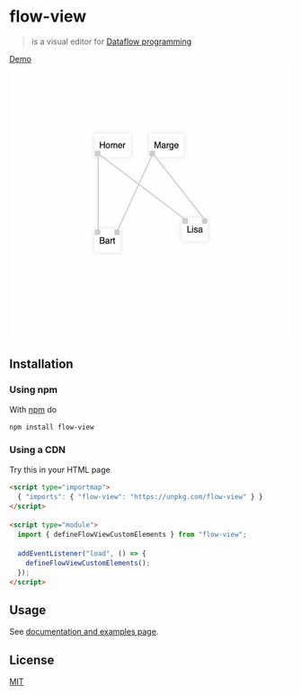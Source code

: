 # flow-view

> is a visual editor for [Dataflow programming][dataflow_wikipedia]

<a href="http://fibo.github.io/flow-view/">
<div>Demo</div>
<img width="517" height="490" src="docs/screenshot.png" alt="flow view Simpsons example">
</a>

## Installation

### Using npm

With [npm](https://npmjs.org/) do

```bash
npm install flow-view
```

### Using a CDN

Try this in your HTML page

```html
<script type="importmap">
  { "imports": { "flow-view": "https://unpkg.com/flow-view" } }
</script>

<script type="module">
  import { defineFlowViewCustomElements } from "flow-view";

  addEventListener("load", () => {
    defineFlowViewCustomElements();
  });
</script>
```

## Usage

See [documentation and examples page](http://fibo.github.io/flow-view/).

## License

[MIT](http://fibo.github.io/mit-license)

[dataflow_wikipedia]: https://en.wikipedia.org/wiki/Dataflow_programming "Dataflow programming"
